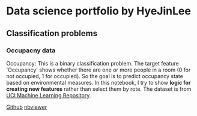 # Data science portfolio by HyeJinLee

## Classification problems

### Occupacny data

Occupancy: This is a binary classification problem. The target feature 'Occupancy' shows whether there are one or more people in a room (0 for not occupied, 1 for occupied). So the goal is to predict occupancy state based on environmental measures. In this notebook, I try to show  **logic for creating new features** rather than select them by rote. The dataset is from  [UCI Machine Learning Repository](https://archive.ics.uci.edu/ml/datasets/Occupancy+Detection+).  

[Github](https://github.com/LeeHyeJin91/hyejin/blob/master/Notebook/Occupancy.ipynb) [nbviewer](http://nbviewer.jupyter.org/gist/LeeHyeJin91/173361ea3ff40e9b9db6f6be07334b71)

